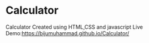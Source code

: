 # Calculator
Calculator Created using HTML,CSS and javascript
Live Demo:https://bijumuhammad.github.io/Calculator/
